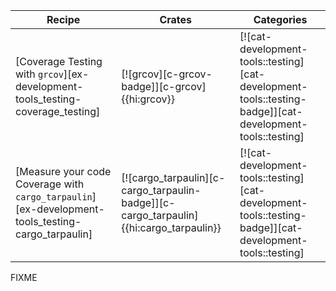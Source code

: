 | Recipe | Crates | Categories |
|--------|--------|------------|
| [Coverage Testing with `grcov`][ex-development-tools_testing-coverage_testing] | [![grcov][c-grcov-badge]][c-grcov]{{hi:grcov}} | [![cat-development-tools::testing][cat-development-tools::testing-badge]][cat-development-tools::testing] |
| [Measure your code Coverage with `cargo_tarpaulin`][ex-development-tools_testing-cargo_tarpaulin] | [![cargo_tarpaulin][c-cargo_tarpaulin-badge]][c-cargo_tarpaulin]{{hi:cargo_tarpaulin}} | [![cat-development-tools::testing][cat-development-tools::testing-badge]][cat-development-tools::testing] |

<div class="hidden">
FIXME
</div>
